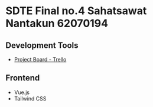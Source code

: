 # SDTE Final no.4 Sahatsawat Nantakun 62070194
## Development Tools
- [Project Board - Trello](https://trello.com/b/XTaRohYJ/sdte-final-project-management)

## Frontend
- Vue.js
- Tailwind CSS
